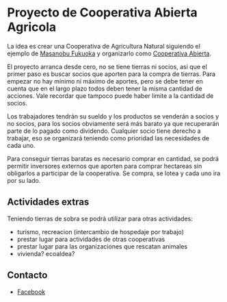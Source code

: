 # Proyecto de Cooperativa Abierta Agricola

La idea es crear una Cooperativa de Agricultura Natural siguiendo el ejemplo de [Masanobu Fukuoka](https://es.wikipedia.org/wiki/Masanobu_Fukuoka) y organizarlo como [Cooperativa Abierta](README.md).

El proyecto arranca desde cero, no se tiene tierras ni socios, asi que el primer paso es buscar socios que aporten para la compra de tierras. Para empezar no hay mínimo ni máximo de aportes, pero se debe tener en cuenta que en el largo plazo todos deben tener la misma cantidad de acciones. Vale recordar que tampoco puede haber limite a la cantidad de socios.

Los trabajadores tendrán su sueldo y los productos se venderán a socios y no socios, para los socios obviamente será más barato ya que recuperarán parte de lo pagado como dividendo. Cualquier socio tiene derecho a trabajar, eso se organizará teniendo como prioridad las necesidades de cada uno.

Para conseguir tierras baratas es necesario comprar en cantidad, se podrá permitir inversores externos que aporten para comprar hectareas sin obligarlos a participar de la cooperativa. Se compra, se lotea y cada uno ira por su lado.

## Actividades extras

Teniendo tierras de sobra se podrá utilizar para otras actividades:

* turismo, recreacion (intercambio de hospedaje por trabajo)
* prestar lugar para actividades de otras cooperativas
* prestar lugar para las organizaciones que rescatan animales
* vivienda? ecoaldea?

## Contacto

* [Facebook](https://www.facebook.com/1pueblitoparami/)